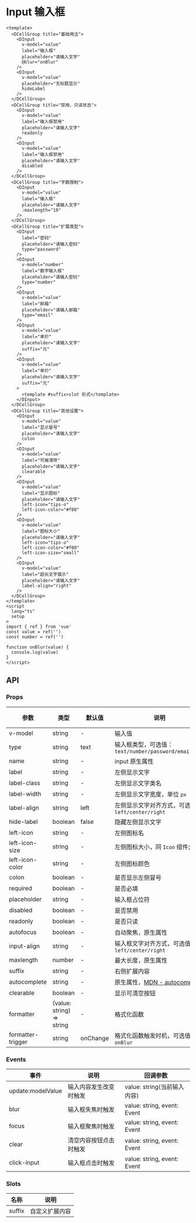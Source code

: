 # Input 输入框

```vue preview type=h5
<template>
  <DCellGroup title="基础用法">
    <DInput
      v-model="value"
      label="输入框"
      placeholder="请输入文字"
      @blur="onBlur"
    />
    <DInput
      v-model="value"
      placeholder="无标题显示"
      hideLabel
    />
  </DCellGroup>
  <DCellGroup title="禁用、只读状态">
    <DInput
      v-model="value"
      label="输入框禁用"
      placeholder="请输入文字"
      readonly
    />
    <DInput
      v-model="value"
      label="输入框禁用"
      placeholder="请输入文字"
      disabled
    />
  </DCellGroup>
  <DCellGroup title="字数限制">
    <DInput
      v-model="value"
      label="输入框"
      placeholder="请输入文字"
      :maxlength="10"
    />
  </DCellGroup>
  <DCellGroup title="扩展类型">
    <DInput
      label="密码"
      placeholder="请输入密码"
      type="password"
    />
    <DInput
      v-model="number"
      label="数字输入框"
      placeholder="请输入密码"
      type="number"
    />
    <DInput
      v-model="value"
      label="邮箱"
      placeholder="请输入邮箱"
      type="email"
    />
    <DInput
      v-model="value"
      label="单价"
      placeholder="请输入文字"
      suffix="元"
    />
    <DInput
      v-model="value"
      label="单价"
      placeholder="请输入文字"
      suffix="元"
    >
      <template #suffix>slot 形式</template>
    </DInput>
  </DCellGroup>
  <DCellGroup title="其他设置">
    <DInput
      v-model="value"
      label="显示冒号"
      placeholder="请输入文字"
      colon
    />
    <DInput
      v-model="value"
      label="可被清除"
      placeholder="请输入文字"
      clearable
    />
    <DInput
      v-model="value"
      label="显示图标"
      placeholder="请输入文字"
      left-icon="tips-o"
      left-icon-color="#f00"
    />
    <DInput
      v-model="value"
      label="图标大小"
      placeholder="请输入文字"
      left-icon="tips-o"
      left-icon-color="#f00"
      left-icon-size="small"
    />
    <DInput
      v-model="value"
      label="超长文字展示"
      placeholder="请输入文字"
      label-align="right"
    />
  </DCellGroup>
</template>
<script
  lang="ts"
  setup
>
import { ref } from 'vue'
const value = ref('')
const number = ref('')

function onBlur(value) {
  console.log(value)
}
</script>
```

## API

### Props

| 参数              | 类型                      | 默认值   | 说明                                                                                                      | 必传 |
| ----------------- | ------------------------- | -------- | --------------------------------------------------------------------------------------------------------- | ---- |
| v-model           | string                    | -        | 输入值                                                                                                    | N    |
| type              | string                    | text     | 输入框类型，可选值：`text/number/password/email/url`                                                      | N    |
| name              | string                    | -        | input 原生属性                                                                                            | N    |
| label             | string                    | -        | 左侧显示文字                                                                                              | N    |
| label-class       | string                    | -        | 左侧显示文字类名                                                                                          | N    |
| label-width       | string                    | -        | 左侧显示文字宽度，单位 `px`                                                                               | N    |
| label-align       | string                    | left     | 左侧显示文字对齐方式，可选值：`left/center/right`                                                         | N    |
| hide-label        | boolean                   | false    | 隐藏左侧显示文字                                                                                          | N    |
| left-icon         | string                    | -        | 左侧图标名                                                                                                | N    |
| left-icon-size    | string                    | -        | 左侧图标大小，同 `Icon` 组件大小                                                                          | N    |
| left-icon-color   | string                    | -        | 左侧图标颜色                                                                                              | N    |
| colon             | boolean                   | -        | 是否显示左侧冒号                                                                                          | N    |
| required          | boolean                   | -        | 是否必填                                                                                                  | N    |
| placeholder       | string                    | -        | 输入框占位符                                                                                              | N    |
| disabled          | boolean                   | -        | 是否禁用                                                                                                  | N    |
| readonly          | boolean                   | -        | 是否只读                                                                                                  | N    |
| autofocus         | boolean                   | -        | 自动聚焦，原生属性                                                                                        | N    |
| input-align       | string                    | -        | 输入框文字对齐方式，可选值：`left/center/right`                                                           | N    |
| maxlength         | number                    | -        | 最大长度，原生属性                                                                                        | N    |
| suffix            | string                    | -        | 右侧扩展内容                                                                                              | N    |
| autocomplete      | string                    | -        | 原生属性，[MDN - autocomplete](https://developer.mozilla.org/en-US/docs/Web/HTML/Attributes/autocomplete) | N    |
| clearable         | boolean                   | -        | 显示可清空按钮                                                                                            | N    |
| formatter         | (value: string) => string | -        | 格式化函数                                                                                                | N    |
| formatter-trigger | string                    | onChange | 格式化函数触发时机，可选值：`onBlur`                                                                      | N    |

### Events

| 事件              | 说明                   | 回调参数                    |
| ----------------- | ---------------------- | --------------------------- |
| update:modelValue | 输入内容发生改变时触发 | value: string(当前输入内容) |
| blur              | 输入框失焦时触发       | value: string, event: Event |
| focus             | 输入框聚焦时触发       | value: string, event: Event |
| clear             | 清空内容按钮点击时触发 | value: string, event: Event |
| click-input       | 输入框点击时触发       | value: string, event: Event |

### Slots

| 名称   | 说明           |
| ------ | -------------- |
| suffix | 自定义扩展内容 |
